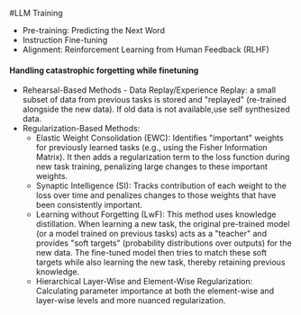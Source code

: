 #LLM
Training
* Pre-training: Predicting the Next Word
* Instruction Fine-tuning
* Alignment: Reinforcement Learning from Human Feedback (RLHF)

#### Handling catastrophic forgetting while finetuning
* Rehearsal-Based Methods - Data Replay/Experience Replay: a small subset of data from previous tasks is stored and "replayed" (re-trained alongside the new data). If old data is not available,use self synthesized data.
* Regularization-Based Methods:
  * Elastic Weight Consolidation (EWC): Identifies "important" weights for previously learned tasks (e.g., using the Fisher Information Matrix). It then adds a regularization term to the loss function during new task training, penalizing large changes to these important weights. 
  * Synaptic Intelligence (SI): Tracks contribution of each weight to the loss over time and penalizes changes to those weights that have been consistently important.
  * Learning without Forgetting (LwF): This method uses knowledge distillation. When learning a new task, the original pre-trained model (or a model trained on previous tasks) acts as a "teacher" and provides "soft targets" (probability distributions over outputs) for the new data. The fine-tuned model then tries to match these soft targets while also learning the new task, thereby retaining previous knowledge.
  * Hierarchical Layer-Wise and Element-Wise Regularization: Calculating parameter importance at both the element-wise and layer-wise levels and more nuanced regularization.
